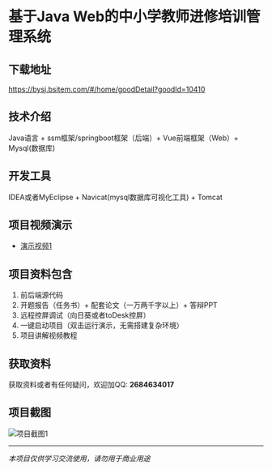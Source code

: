 # 基于Java Web的中小学教师进修培训管理系统

## 下载地址
https://bysj.bsitem.com/#/home/goodDetail?goodId=10410

## 技术介绍
Java语言 + ssm框架/springboot框架（后端）+ Vue前端框架（Web）+ Mysql(数据库)

## 开发工具
IDEA或者MyEclipse + Navicat(mysql数据库可视化工具) + Tomcat

## 项目视频演示
- [演示视频1](https://graduation-images.oss-cn-beijing.aliyuncs.com/videos/828%E5%A5%97ssm%E5%BD%95%E5%83%8F/10410_ssm254%E5%9F%BA%E4%BA%8EJava%20Web%E7%9A%84%E4%B8%AD%E5%B0%8F%E5%AD%A6%E6%95%99%E5%B8%88%E8%BF%9B%E4%BF%AE%E5%9F%B9%E8%AE%AD%E7%AE%A1%E7%90%86%E7%B3%BB%E7%BB%9F%E5%BD%95%E5%83%8F.mp4)

## 项目资料包含
1. 前后端源代码
2. 开题报告（任务书）+ 配套论文（一万两千字以上）+ 答辩PPT
3. 远程控屏调试（向日葵或者toDesk控屏）
4. 一键启动项目（双击运行演示，无需搭建复杂环境）
5. 项目讲解视频教程

## 获取资料
获取资料或者有任何疑问，欢迎加QQ: **2684634017**

## 项目截图
![项目截图1](https://graduation-images.oss-cn-beijing.aliyuncs.com/图片/10410/毕设论坛项目主图.jpg)

---
*本项目仅供学习交流使用，请勿用于商业用途*
